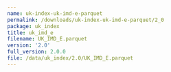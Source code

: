 ```yaml
---
name: uk-index-uk-imd-e-parquet
permalink: /downloads/uk-index-uk-imd-e-parquet/2_0
package: uk_index
title: uk_imd_e
filename: UK_IMD_E.parquet
version: '2.0'
full_version: 2.0.0
file: /data/uk_index/2.0/UK_IMD_E.parquet
---
```

